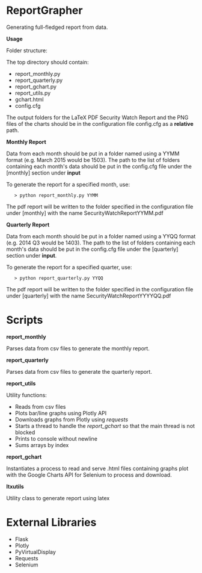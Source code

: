 ReportGrapher
======

Generating full-fledged report from data.

**Usage**

Folder structure:

The top directory should contain:

* report_monthly.py
* report_quarterly.py
* report_gchart.py
* report_utils.py
* gchart.html
* config.cfg

The output folders for the LaTeX PDF Security Watch Report and
the PNG files of the charts should be in the configuration 
file config.cfg as a **relative** path.


**Monthly Report**	

Data from each month should be put in a folder named
using a YYMM format (e.g. March 2015 would be 1503).
The path to the list of folders containing each month's
data should be put in the config.cfg file under the 
[monthly] section under **input**

To generate the report for a specified month,
use:

```
   > python report_monthly.py YYMM
```
   
The pdf report will be written to the folder specified in 
the configuration file under [monthly] with the name 
SecurityWatchReportYYMM.pdf


**Quarterly Report**	

Data from each month should be put in a folder named
using a YYQQ format (e.g. 2014 Q3 would be 1403).
The path to the list of folders containing each month's
data should be put in the config.cfg file under the 
[quarterly] section under **input**.

To generate the report for a specified quarter, 
use:


```
   > python report_quarterly.py YYQQ
```


The pdf report will be written to the folder specified in 
the configuration file under [quarterly] with the name 
SecurityWatchReportYYYYQQ.pdf


Scripts
======


**report_monthly**

Parses data from csv files to generate the monthly report.

**report_quarterly**

Parses data from csv files to generate the quarterly report.

**report_utils**

Utility functions:

* Reads from csv files 
* Plots bar/line graphs using Plotly API
* Downloads graphs from Plotly using *requests*
* Starts a thread to handle the *report_gchart* so that the main thread is not blocked
* Prints to console without newline
* Sums arrays by index

**report_gchart**

Instantiates a process to read and serve .html files 
containing graphs plot with the Google Charts API for
Selenium to process and download.

**ltxutils**

Utility class to generate report using latex



External Libraries
======

* Flask
* Plotly
* PyVirtualDisplay
* Requests
* Selenium